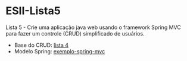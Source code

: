 # ESII-Lista5
Lista 5 - Crie uma aplicação java web usando o framework Spring MVC para fazer um controle (CRUD) simplificado de usuários.
* Base do CRUD: [lista 4](https://github.com/Edmoita/ESII-Lista4)
* Modelo Spring: [exemplo-spring-mvc](https://github.com/armandossrecife/exemplo-spring-mvc)


